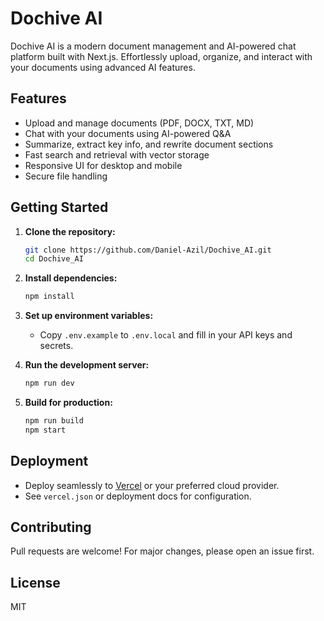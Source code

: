 # Dochive AI

Dochive AI is a modern document management and AI-powered chat platform built with Next.js. Effortlessly upload, organize, and interact with your documents using advanced AI features.

## Features

- Upload and manage documents (PDF, DOCX, TXT, MD)
- Chat with your documents using AI-powered Q&A
- Summarize, extract key info, and rewrite document sections
- Fast search and retrieval with vector storage
- Responsive UI for desktop and mobile
- Secure file handling

## Getting Started

1. **Clone the repository:**

   ```bash
   git clone https://github.com/Daniel-Azil/Dochive_AI.git
   cd Dochive_AI
   ```

2. **Install dependencies:**

   ```bash
   npm install
   ```

3. **Set up environment variables:**

   - Copy `.env.example` to `.env.local` and fill in your API keys and secrets.

4. **Run the development server:**

   ```bash
   npm run dev
   ```

5. **Build for production:**
   ```bash
   npm run build
   npm start
   ```

## Deployment

- Deploy seamlessly to [Vercel](https://vercel.com/) or your preferred cloud provider.
- See `vercel.json` or deployment docs for configuration.

## Contributing

Pull requests are welcome! For major changes, please open an issue first.

## License

MIT
